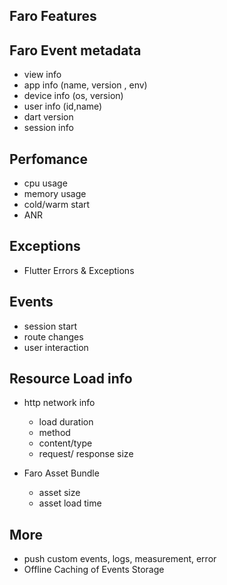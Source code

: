 ## Faro Features

## Faro Event metadata

- view info
- app info (name, version , env)
- device info (os, version)
- user info (id,name)
- dart version
- session info

## Perfomance

- cpu usage
- memory usage
- cold/warm start
- ANR

## Exceptions

- Flutter Errors & Exceptions

## Events

- session start
- route changes
- user interaction

## Resource Load info

- http network info

  - load duration
  - method
  - content/type
  - request/ response size

- Faro Asset Bundle
  - asset size
  - asset load time

## More

- push custom events, logs, measurement, error
- Offline Caching of Events Storage
